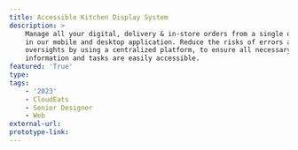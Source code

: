 ```yaml
---
title: Accessible Kitchen Display System
description: >
    Manage all your digital, delivery & in-store orders from a single dashboard
    in our mobile and desktop application. Reduce the risks of errors and
    oversights by using a centralized platform, to ensure all necessary
    information and tasks are easily accessible.
featured: 'True'
type:
tags:
    - '2023'
    - CloudEats
    - Senior Designer
    - Web
external-url:
prototype-link:
---
```

<div class="container mx-auto px-4 md:px-8"><p><img alt="" src="/uploads/kitchen-queueing.png" /></p></div>